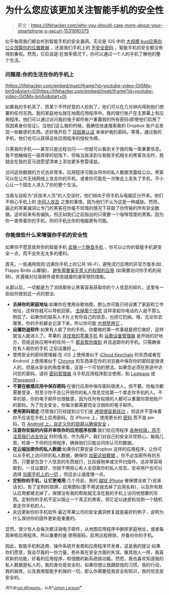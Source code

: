 # 为什么您应该更加关注智能手机的安全性

> 原文：<https://lifehacker.com/why-you-should-care-more-about-your-smartphone-s-securi-1531990375>

似乎每周我们都会听到智能手机的安全漏洞。无论是 iOS 中的 [大规模 bug](https://gizmodo.com/why-apples-huge-security-flaw-is-so-scary-1529041062)[应用向公众泄露你的位置数据](http://valleywag.gawker.com/new-tinder-loophole-exposed-users-precise-physical-loca-1525980041) ，还是我们手机上的 [不安全密码](http://lifehacker.com/how-secure-is-the-passcode-on-my-phone-5992740) ，智能手机的安全都没有得到重视。然而，它应该是:在很多情况下，你可以通过一个人的手机了解他的整个生活。



### 问题是:你的生活在你的手机上

 [https://lifehacker.com/embed/inset/iframe?id=youtube-video-OiI5Mx-bm5o&start=0](https://lifehacker.com/embed/inset/iframe?id=youtube-video-OiI5Mx-bm5o&start=0) 

如果我的手机丢了，而某个不怀好意的人捡到了，他们可以在几分钟内得到他们想要的任何东西。我的家庭地址就在地图应用程序中。我的银行账户在主屏幕上有应用程序。他们可以通过访问我的电子邮件帐户重置我的所有密码(即使他们启用了双因素身份验证)。当他们这么做的时候，我确信快速搜索我的 Dropbox 账户会发现一些敏感的东西。还好我开启了 [双因素认证](https://lifehacker.com/heres-everywhere-you-should-enable-two-factor-authentic-5938565) 来保护我的密码。等等，通过我的手机，他们也可以获得这些应用程序的授权令牌。

只需我的手机——甚至只是远程访问——你就可以看到关于我的每一条重要信息。我不想蜷缩在一层厚厚的铝箔下，但每当我读到与智能手机相关的黑客攻击时，我就会在我的亚马逊愿望清单上添加更多卷雷诺兹。

访问这些数据的方式也非常多。应用程序可能会将你的私人数据泄露给公众。黑客可以在公共无线网络上攻击你的手机。或者你可能在一次聚会上丢失了手机，不小心让一个陌生人进入了你的整个生活。

当我与自称为“非技术人员”的人交谈时，他们倾向于将手机与电脑区分开来。他们不担心手机上的 [中间人攻击](http://www.fireeye.com/blog/technical/2014/02/background-monitoring-on-non-jailbroken-ios-7-devices-and-a-mitigation.html) 之类的事情，因为他们不认为这是一种威胁。然而，最近的苹果漏洞让专门的黑客在你毫不知情的情况下获取了你传输的所有安全数据。这听起来有些偏执，但正如我们之前指出的只需要一个咖啡馆里的黑客。因为你一直带着你的手机，你的手机比你的电脑更有可能。

### 你能做些什么来增强你手机的安全性

如果你不愿意放弃你的智能手机 [去换一个静音手机](https://lifehacker.com/five-best-feature-phones-1518601513) ，你可以让你的智能手机更安全一点，而不会失去太多的便利。

首先，一些通用规则:远离你手机上的公共 Wi-Fi，避免流行应用的非官方版本(如 Flappy Birds 山寨版)， [避免需要毫无意义的权限的应用](https://lifehacker.com/why-does-this-android-app-need-so-many-permissions-5991099) (如需要访问你手机的闹钟)，并遵循对垃圾邮件或邪恶链接的通常预防措施。

从那以后，一切都是为了消除那些让黑客容易获取你的个人信息的碎片。这里有一些如何做到这一点的想法:

*   **去掉你的家庭地址**:如果你在使用谷歌地图，那么你可能已经设置了家庭和工作地址，这样你就可以导航回家。 [去掉那个信息](http://lifehacker.com/how-to-set-up-the-ultimate-personal-google-maps-1445886099) 这样拿起你电话的人就不那么明显了。如果你的联系人卡片上有你自己的信息，也把它扔掉。哦，无论你去哪里，你的手机都会记录下来，所以你可能 [也想禁用它](http://lifehacker.com/psa-your-phone-logs-everywhere-you-go-heres-how-to-t-1486085759) 。
*   **设置防盗软件**:如果有人偷了你的手机，你要做的第一件事就是把它做好，这样就没人能进入了。苹果的 [寻找我的苹果手机](http://www.apple.com/icloud/find-my-iphone.html) 和 [谷歌设备管理器](https://play.google.com/store/apps/details?id=com.google.android.apps.adm) 是开始的好地方，但是这些应用中的任何一个 [都会帮你做到](http://lifehacker.com/five-best-phone-recovery-tools-5832947) 并且追踪你的手机。只需确保在有人偷你的手机 之前设置好 [。](http://lifehacker.com/can-i-track-my-laptop-or-smartphone-after-its-been-stol-5987302)
*   使用安全的密码管理器:在 iOS 上使用类似于 [iCloud Keychain](http://support.apple.com/kb/HT5813) 的东西或者在 Android 上使用类似于 [Chrome](https://support.google.com/chrome/answer/95606?hl=en) 的东西来在你的浏览器中保存你的密码是很诱人的，但是从安全的角度来看，这是一个可怕的想法。如果您必须在旅途中访问您的密码，请将 [密码管理器](http://lifehacker.com/which-password-manager-is-the-most-secure-5944969) 与手机应用程序配合使用，如 [Lastpass](https://lastpass.com/) 或 [1Password](https://agilebits.com/onepassword) 。
*   **不要在敏感应用中保存密码**:在银行应用中保存密码很诱人，但不要。你每次都需要登录，但至少你不会公开把你的私人信息交给第一个拿走你手机的人。不幸的是，你的电子邮件也很敏感，因为任何有权限的人都可以重置你其他账户的密码。为了完全安全，你每次都需要完全注销你的电子邮件。
*   **使用密码锁定**:尽管我们已经提到过它们是 [通常很容易绕过](http://lifehacker.com/how-secure-is-the-passcode-on-my-phone-5992740) ，但这并不意味着你不应该在手机上启用密码。在 iPhone 上，使用更长的 [密码](http://lifehacker.com/this-is-how-you-should-secure-your-iphone-5914602) 而不是 pin 码，在 [Android 上，自定义你的锁屏以确保安全](http://lifehacker.com/three-ways-to-improve-your-androids-lock-screen-securi-1293317441) 。
*   **注意你安装的内容并审核你的应用程序权限**:我们给应用程序 [各种权限，而不注意我们点击协议](http://lifehacker.com/the-ios-settings-you-should-audit-once-a-month-1452144479) 时的情况，作为用户，我们对自己的安全非常担心。每隔几周，检查一下你的应用程序，确保他们只能访问你认可的数据。
*   **在云端加密你的私人数据**:如果你打算安装 Dropbox 这样的应用程序，让你可以从手机上访问你的私人数据，确保你 [加密这些数据](http://lifehacker.com/a-beginners-guide-to-encryption-what-it-is-and-how-to-1508196946) 。你不必加密所有的东西，只要是包含个人信息的东西就行，比如报税单或文件扫描件。这非常容易做到，一旦设置好，你就不用担心有人会窃取你的私人信息。安卓用户也可以选择 [加密手机上的一切](http://www.howtogeek.com/141953/how-to-encrypt-your-android-phone-and-why-you-might-want-to/) ，但这会让速度慢一点。
*   **定制你的手机，让它更难用**:几个月前，我的 [越狱 iPhone](https://lifehacker.com/how-to-jailbreak-your-iphone-the-always-up-to-date-gui-5771943) 被保镖没收了(说来话长)。有了定制的锁屏、应用图标(更不用说我去掉了应用名称)，以及所有默认应用都被去掉了，保镖没有我的帮助就无法在我的手机上访问他想要的东西。定制你的手机不足以阻止一个真正的黑客，但它足以迷惑和驳倒一个随机拿走你手机的人。
*   永远更新你的手机软件:最近苹果公司的安全漏洞修复就是最好的例子，说明为什么保持你的固件更新是重要的。

显然，很少有人会每次都注销电子邮件，从地图应用程序中删除家庭地址，或者每周审核应用程序。所以重要的是:使用密码，启用远程擦除，并备份你的手机。

因此，智能手机制造商、操作系统开发商和应用程序开发者，这是我的提议:如果你们愿意，我会尽我的一份力量，弥补我在安全方面的失误。像其他人一样，我喜欢新的功能，好看的应用程序，和很酷的新系统级功能。然而，我也喜欢知道我的私人数据是私人的，我的身份是安全的。如果你想让我跟踪我的习惯，我的行动，我的锻炼，以及我用智能手机做的一切，那么你需要给我安全和知识，我的信息是安全的。

<small>*照片由:*</small>[<small>*ost ill*</small>](http://www.shutterstock.com/pic.mhtml?id=165920858&src=id)<small></small>*[<small>*Popartic*</small>](http://www.shutterstock.com/pic.mhtml?id=178026770&src=id)<small>*，以及*</small>[<small>*Johan Larsson*</small>](http://www.flickr.com/photos/38305415@N00/6358946399/in/photolist-aFVgdT-8NSwbJ-8e7tAQ-9wGZPE-c8mYJY-7DWqia-9QU2za-9QU6UM-dkG9Pf-k2cCbv-bWo4cE-bwLNPV-dgb6z4-dZzhgK-dZzhik-dgb2yT-dgb7uG-dgb5Mc-dgb1xR-dgb4e7-dgb1Wt-8xiV9C-gfxUgc-dTcRw8-fVBZyw-eEKYS3-dGGehK-aks6sh-9H2kXY-97JaC1-bqsxad-8MfkaP-dgb6LW-dgb4CE-dgb2Vd-bAR2v7-dZEZpd-dZEZiE-dZEZhd-dZzhhr-dZEZgW-dZEZjC-dgb5mT-dgb3uq-dgb42K-dgb1Qg-dgb4yo-dgb4j1-dgb4Lh-dgb3Q5-dgb5EJ)<small></small>*